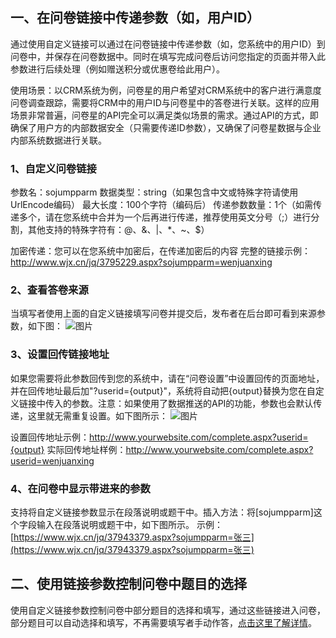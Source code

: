 ## 一、在问卷链接中传递参数（如，用户ID）
通过使用自定义链接可以通过在问卷链接中传递参数（如，您系统中的用户ID）到问卷中，并保存在问卷数据中。同时在填写完成问卷后访问您指定的页面并带入此参数进行后续处理（例如赠送积分或优惠卷给此用户）。

使用场景：以CRM系统为例，问卷星的用户希望对CRM系统中的客户进行满意度问卷调查跟踪，需要将CRM中的用户ID与问卷星中的答卷进行关联。这样的应用场景非常普遍，问卷星的API完全可以满足类似场景的需求。通过API的方式，即确保了用户方的内部数据安全（只需要传递ID参数），又确保了问卷星数据与企业内部系统数据进行关联。

### 1、自定义问卷链接
参数名：sojumpparm
数据类型：string（如果包含中文或特殊字符请使用UrlEncode编码）
最大长度：100个字符（编码后）
传递参数数量：1个（如需传递多个，请在您系统中合并为一个后再进行传递，推荐使用英文分号（;）进行分割，其他支持的特殊字符有：@、&amp;、|、*、~、$）

加密传递：您可以在您系统中加密后，在传递加密后的内容
完整的链接示例：http://www.wjx.cn/jq/3795229.aspx?sojumpparm=wenjuanxing

### 2、查看答卷来源
当填写者使用上面的自定义链接填写问卷并提交后，发布者在后台即可看到来源参数，如下图：
![图片](helpimage.paperol.cn/2019-08-08-LecpRq.png)

### 3、设置回传链接地址
如果您需要将此参数回传到您的系统中，请在“问卷设置”中设置回传的页面地址，并在回传地址最后加"?userid={output}"，系统将自动把{output}替换为您在自定义链接中传入的参数。注意：如果使用了数据推送的API的功能，参数也会默认传递，这里就无需重复设置。如下图所示：
![图片](helpimage.paperol.cn/2019-08-08-sVLXD2.png)

设置回传地址示例：http://www.yourwebsite.com/complete.aspx?userid={output}
实际回传地址样例：http://www.yourwebsite.com/complete.aspx?userid=wenjuanxing

### 4、在问卷中显示带进来的参数
支持将自定义链接参数显示在段落说明或题干中。插入方法：将[sojumpparm]这个字段输入在段落说明或题干中，如下图所示。
示例：[https://www.wjx.cn/jq/37943379.aspx?sojumpparm=张三](https://www.wjx.cn/jq/37943379.aspx?sojumpparm=张三)

## 二、使用链接参数控制问卷中题目的选择
使用自定义链接参数控制问卷中部分题目的选择和填写，通过这些链接进入问卷，部分题目可以自动选择和填写，不再需要填写者手动作答，[点击这里了解详情](https://www.wjx.cn/help/help.aspx?helpid=456&h=1)。


